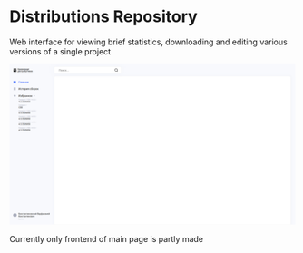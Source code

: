# Distributions Repository

Web interface for viewing brief statistics, downloading and editing various versions of a single project

![Screenshot of main page](./main.png "Main page")

Currently only frontend of main page is partly made
